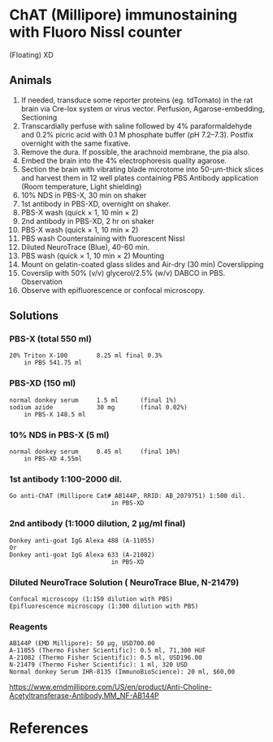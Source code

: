 # ChAT (Millipore) immunostaining with Fluoro Nissl counter
(Floating) XD

## Animals
1. If needed, transduce some reporter proteins (eg. tdTomato) in the rat brain via Cre-lox system or virus vector.
Perfusion, Agarose-embedding, Sectioning
2. Transcardially perfuse with saline followed by 4% paraformaldehyde and 0.2% picric acid with 0.1 M phosphate buffer (pH 7.2–7.3). Postfix overnight with the same fixative.
3. Remove the dura. If possible, the arachnoid membrane, the pia also.
4. Embed the brain into the 4% electrophoresis quality agarose.
5. Section the brain with vibrating blade microtome into 50-µm-thick slices and harvest them in 12 well plates containing PBS
Antibody application (Room temperature, Light shielding)
6. 10% NDS in PBS-X, 30 min on shaker
7. 1st antibody in PBS-XD, overnight on shaker.
8. PBS-X wash (quick × 1, 10 min × 2)
9. 2nd antibody in PBS-XD, 2 hr on shaker
10. PBS-X wash (quick × 1, 10 min × 2)
11. PBS wash
Counterstaining with fluorescent Nissl
12. Diluted NeuroTrace (Blue), 40-60 min.
13. PBS wash (quick × 1, 10 min × 2)
Mounting
14. Mount on gelatin-coated glass slides and Air-dry (30 min)
Coverslipping
15. Coverslip with 50% (v/v) glycerol/2.5% (w/v) DABCO in PBS.
Observation
16. Observe with epifluorescence or confocal microscopy.

 
## Solutions

### PBS-X (total 550 ml)
	20% Triton X-100		8.25 ml	final 0.3%
		in PBS 541.75 ml

### PBS-XD (150 ml)
	normal donkey serum		1.5 ml		(final 1%)
	sodium azide			30 mg		(final 0.02%)
		in PBS-X 148.5 ml

### 10% NDS in PBS-X (5 ml)
	normal donkey serum		0.45 ml		(final 10%)
		in PBS-XD 4.55ml

### 1st antibody 1:100-2000 dil.
	Go anti-ChAT (Millipore Cat# AB144P, RRID: AB_2079751) 1:500 dil.
								in PBS-XD

### 2nd antibody (1:1000 dilution, 2 µg/ml final)
	Donkey anti-goat IgG Alexa 488 (A-11055)
	Or
	Donkey anti-goat IgG Alexa 633 (A-21082)
								in PBS-XD

### Diluted NeuroTrace Solution (	NeuroTrace Blue, N-21479)
	Confocal microscopy (1:150 dilution with PBS)
	Epifluorescence microscopy (1:300 dilution with PBS)
	
### Reagents
	AB144P (EMD Millipore): 50 µg, USD700.00
	A-11055 (Thermo Fisher Scientific): 0.5 ml, 71,300 HUF
	A-21082 (Thermo Fisher Scientific): 0.5 ml, USD196.00
	N-21479 (Thermo Fisher Scientific): 1 ml, 320 USD
	Normal donkey Serum IHR-8135 (ImmunoBioScience): 20 ml, $60,00

https://www.emdmillipore.com/US/en/product/Anti-Choline-Acetyltransferase-Antibody,MM_NF-AB144P

# References
